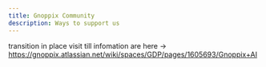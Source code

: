 ```yaml
---
title: Gnoppix Community 
description: Ways to support us
---
```



transition in place visit till infomation are here -> https://gnoppix.atlassian.net/wiki/spaces/GDP/pages/1605693/Gnoppix+AI


 
